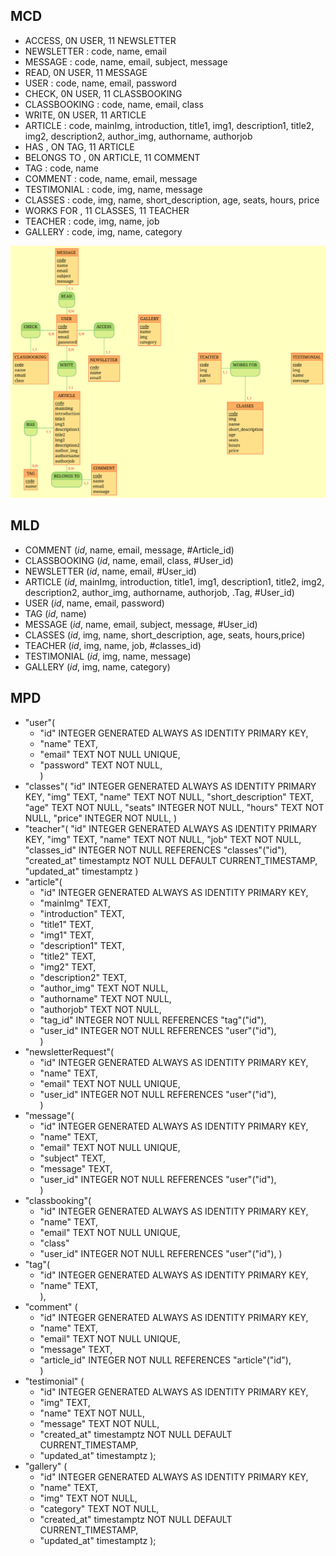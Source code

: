 ## MCD

- ACCESS, 0N USER, 11 NEWSLETTER
- NEWSLETTER : code, name, email
- MESSAGE : code, name, email, subject, message
- READ, 0N USER, 11 MESSAGE
- USER : code, name, email, password
- CHECK, 0N USER, 11 CLASSBOOKING
- CLASSBOOKING : code, name, email, class
- WRITE, 0N USER, 11 ARTICLE
- ARTICLE : code, mainImg, introduction, title1, img1, description1, title2, img2, description2, author_img, authorname, authorjob
- HAS , ON TAG, 11 ARTICLE
- BELONGS TO , 0N ARTICLE, 11 COMMENT
- TAG : code, name
- COMMENT : code, name, email, message
- TESTIMONIAL : code, img, name, message
- CLASSES : code, img, name, short_description, age, seats, hours, price
- WORKS FOR , 11 CLASSES, 11 TEACHER
- TEACHER : code, img, name, job
- GALLERY : code, img, name, category
  
![photo](../public/img/mcdKDC.svg)

## MLD

- COMMENT (_id_, name, email, message, #Article_id)
- CLASSBOOKING (_id_, name, email, class, #User_id)
- NEWSLETTER (_id_, name, email, #User_id)
- ARTICLE (_id_, mainImg, introduction, title1, img1, description1, title2, img2, description2, author_img, authorname, authorjob, .Tag, #User_id)
- USER (_id_, name, email, password)
- TAG (_id_, name)
- MESSAGE (_id_, name, email, subject, message, #User_id)
- CLASSES (_id_, img, name, short_description, age, seats, hours,price)
- TEACHER (_id_, img, name, job, #classes_id)
- TESTIMONIAL (_id_, img, name, message)
- GALLERY (_id_, img, name, category)
  
## MPD  

- "user"(
  - "id" INTEGER GENERATED ALWAYS AS IDENTITY PRIMARY KEY,  
  - "name" TEXT,  
  - "email" TEXT NOT NULL UNIQUE,  
  - "password" TEXT NOT NULL,  
)
- "classes"(
    "id" INTEGER GENERATED ALWAYS AS IDENTITY PRIMARY KEY,
    "img" TEXT,
    "name" TEXT NOT NULL,
    "short_description" TEXT,
    "age" TEXT NOT NULL,
    "seats" INTEGER NOT NULL,
    "hours" TEXT NOT NULL,
    "price" INTEGER NOT NULL,
)
- "teacher"(
    "id" INTEGER GENERATED ALWAYS AS IDENTITY PRIMARY KEY,
    "img" TEXT,
    "name" TEXT NOT NULL,
    "job" TEXT NOT NULL,
    "classes_id" INTEGER NOT NULL REFERENCES "classes"("id"),
    "created_at" timestamptz NOT NULL DEFAULT CURRENT_TIMESTAMP,
    "updated_at" timestamptz
)
- "article"(
  - "id" INTEGER GENERATED ALWAYS AS IDENTITY PRIMARY KEY,  
  - "mainImg" TEXT,  
  - "introduction" TEXT,  
  - "title1" TEXT,  
  - "img1" TEXT,  
  - "description1" TEXT,  
  - "title2" TEXT,  
  - "img2" TEXT,  
  - "description2" TEXT,  
  - "author_img" TEXT NOT NULL,  
  - "authorname" TEXT NOT NULL,  
  - "authorjob" TEXT NOT NULL,  
  - "tag_id" INTEGER NOT NULL REFERENCES "tag"("id"),  
  - "user_id" INTEGER NOT NULL REFERENCES "user"("id"),  
)
- "newsletterRequest"(
  - "id" INTEGER GENERATED ALWAYS AS IDENTITY PRIMARY KEY,  
  - "name" TEXT,  
  - "email" TEXT NOT NULL UNIQUE,  
  - "user_id" INTEGER NOT NULL REFERENCES "user"("id"),  
)
- "message"(
  - "id" INTEGER GENERATED ALWAYS AS IDENTITY PRIMARY KEY,  
  - "name" TEXT,  
  - "email" TEXT NOT NULL UNIQUE,  
  - "subject" TEXT,  
  - "message" TEXT,  
  - "user_id" INTEGER NOT NULL REFERENCES "user"("id"),  
)
- "classbooking"(
  - "id" INTEGER GENERATED ALWAYS AS IDENTITY PRIMARY KEY,  
  - "name" TEXT,  
  - "email" TEXT NOT NULL UNIQUE,  
  - "class"
  - "user_id" INTEGER NOT NULL REFERENCES "user"("id"),
)
- "tag"(
  - "id" INTEGER GENERATED ALWAYS AS IDENTITY PRIMARY KEY,  
  - "name" TEXT,  
),  
- "comment" (
  - "id" INTEGER GENERATED ALWAYS AS IDENTITY PRIMARY KEY,  
  - "name" TEXT,  
  - "email" TEXT NOT NULL UNIQUE,  
  - "message" TEXT,  
  - "article_id" INTEGER NOT NULL REFERENCES "article"("id"),  
)
- "testimonial" (
  - "id" INTEGER GENERATED ALWAYS AS IDENTITY PRIMARY KEY,
  - "img" TEXT,
  - "name" TEXT NOT NULL,
  - "message" TEXT NOT NULL,
  - "created_at" timestamptz NOT NULL DEFAULT CURRENT_TIMESTAMP,
  - "updated_at" timestamptz
);
- "gallery" (
  - "id" INTEGER GENERATED ALWAYS AS IDENTITY PRIMARY KEY,
  - "name" TEXT,
  - "img" TEXT NOT NULL,
  - "category" TEXT NOT NULL,
  - "created_at" timestamptz NOT NULL DEFAULT CURRENT_TIMESTAMP,
  - "updated_at" timestamptz
);
